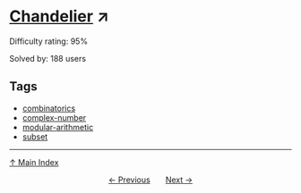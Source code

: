 # [Chandelier](https://projecteuler.net/problem=768) ↗️

Difficulty rating: 95%

Solved by: 188 users
## Tags

- [combinatorics](../tags/combinatorics.md)
- [complex-number](../tags/complex-number.md)
- [modular-arithmetic](../tags/modular-arithmetic.md)
- [subset](../tags/subset.md)



---

[↑ Main Index](../README.md)


<div align=center><a href='767.md'>← Previous</a> &nbsp;&nbsp; &nbsp;&nbsp;  <a href='769.md'>Next →</a></div>
